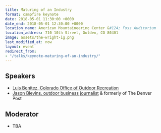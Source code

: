 ```yaml
---
title: Maturing of an Industry
format: campfire keynote
date: 2018-05-01 11:30:00 +0000
date_end: 2018-05-01 12:30:00 +0000
location_name: American Mountaineering Center &#124; Foss Auditorium
location_address: 710 10th Street, Golden, CO 80401
image: assets/the-wright-ig.png
last_modified_at: now
layout: event
redirect_from:
- "/talks/keynote-maturing-of-an-industry/"
---
```

## Speakers

* [Luis Benitez, Colorado Office of Outdoor Recreation](https://choosecolorado.com/programs-initiatives/outdoor-recreation-industry-office/)
* [Jason Blevins, outdoor business journalist](https://twitter.com/jasonblevins?lang=en) & formerly of The Denver Post

## Moderator

* TBA